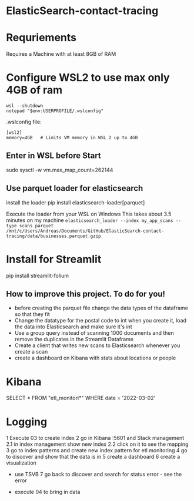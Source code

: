 # ElasticSearch-contact-tracing

# Requriements
Requires a Machine with at least 8GB of RAM

# Configure WSL2 to use max only 4GB of ram
```
wsl --shutdown
notepad "$env:USERPROFILE/.wslconfig"
```
.wslconfig file:
```
[wsl2]
memory=4GB   # Limits VM memory in WSL 2 up to 4GB
```

## Enter in WSL before Start
sudo sysctl -w vm.max_map_count=262144

## Use parquet loader for elasticsearch
install the loader
pip install elasticsearch-loader[parquet]

Execute the loader from your WSL on Windows
This takes about 3.5 minutes on my machine
```elasticsearch_loader --index my_app_scans --type scans parquet /mnt/c/Users/Andreas/Documents/GitHub/ElasticSearch-contact-tracing/data/businesses.parquet.gzip```

# Install for Streamlit
pip install streamlit-folium

## How to improve this project. To do for you!
- before creating the parquet file change the data types of the dataframe so that they fit
- Change the datatype for the postal code to int when you create it, load the data into Elasticsearch and make sure it's int
- Use a group query instead of scanning 1000 documents and then remove the duplicates in the Streamlit Dataframe
- Create a client that writes new scans to Elasticsearch whenever you create a scan
- create a dashboard on Kibana with stats about locations or people

# Kibana
SELECT * FROM "etl_monitori*" WHERE date = '2022-03-02'

# Logging
1 Execute 03 to create index
2 go in Kibana :5601 and Stack management
2.1 in index management show new index 
2.2 click on it to see the mapping
3 go to index patterns and create new index pattern for etl monitoring
4 go to discover and show that the data is in
5 create a dashboard
6 create a visualization
- use TSVB
7 go back to discover and search for status error - see the error 


- execute 04 to bring in data